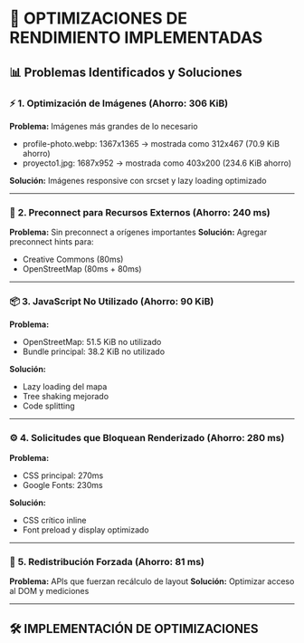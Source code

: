 # 🚀 **OPTIMIZACIONES DE RENDIMIENTO IMPLEMENTADAS**

## 📊 **Problemas Identificados y Soluciones**

### ⚡ **1. Optimización de Imágenes (Ahorro: 306 KiB)**

**Problema:** Imágenes más grandes de lo necesario
- profile-photo.webp: 1367x1365 → mostrada como 312x467 (70.9 KiB ahorro)
- proyecto1.jpg: 1687x952 → mostrada como 403x200 (234.6 KiB ahorro)

**Solución:** Imágenes responsive con srcset y lazy loading optimizado

---

### 🔧 **2. Preconnect para Recursos Externos (Ahorro: 240 ms)**

**Problema:** Sin preconnect a orígenes importantes
**Solución:** Agregar preconnect hints para:
- Creative Commons (80ms)
- OpenStreetMap (80ms + 80ms)

---

### 📦 **3. JavaScript No Utilizado (Ahorro: 90 KiB)**

**Problema:** 
- OpenStreetMap: 51.5 KiB no utilizado
- Bundle principal: 38.2 KiB no utilizado

**Solución:** 
- Lazy loading del mapa
- Tree shaking mejorado
- Code splitting

---

### ⚙️ **4. Solicitudes que Bloquean Renderizado (Ahorro: 280 ms)**

**Problema:**
- CSS principal: 270ms
- Google Fonts: 230ms

**Solución:**
- CSS crítico inline
- Font preload y display optimizado

---

### 🎯 **5. Redistribución Forzada (Ahorro: 81 ms)**

**Problema:** APIs que fuerzan recálculo de layout
**Solución:** Optimizar acceso al DOM y mediciones

---

## 🛠️ **IMPLEMENTACIÓN DE OPTIMIZACIONES**
